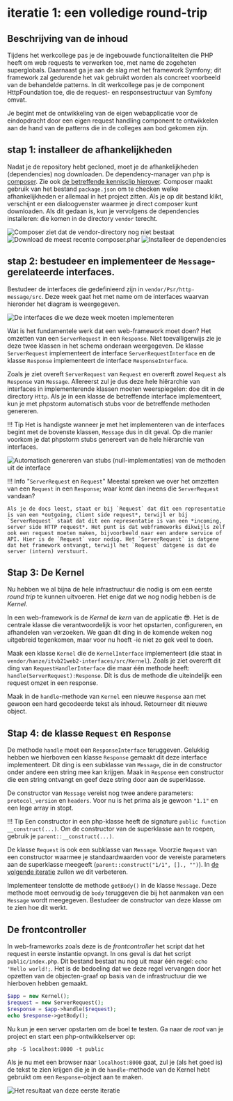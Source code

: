 # iteratie 1: een volledige round-trip


## Beschrijving van de inhoud

Tijdens het werkcollege pas je de ingebouwde functionaliteiten die PHP heeft om web requests te verwerken toe, met name de zogeheten superglobals. Daarnaast ga je aan de slag met het framework Symfony; dit framework zal gedurende het vak gebruikt worden als concreet voorbeeld van de behandelde patterns. In dit werkcollege pas je de component HttpFoundation toe, die de request- en responsestructuur van Symfony omvat.

Je begint met de ontwikkeling van de eigen webapplicatie voor de eindopdracht door een eigen request handling component te ontwikkelen aan de hand van de patterns die in de colleges aan bod gekomen zijn. 

## stap 1: installeer de afhankelijkheden

Nadat je de repository hebt gecloned, moet je de afhankelijkheden (dependencies) nog downloaden. De dependency-manager van php is [composer](https://getcomposer.org/). Zie ook [de betreffende kennisclip hierover](https://video.hanze.nl/edit/0_d3k1p1hb).  Composer maakt gebruik van het bestand `package.json` om te checken welke afhankelijkheden er allemaal in het project zitten. Als je op dit bestand klikt, verschijnt er een dialoogvenster waarmee je direct composer kunt downloaden. Als dit gedaan is, kun je vervolgens de dependencies installeren: die komen in de directory `vendor` terecht.

![Composer ziet dat de `vendor`-directory nog niet bestaat](../imgs/composer1.png)
![Download de meest recente composer.phar](../imgs/composer2.png)
![Installeer de dependencies](../imgs/composer3.png)

## stap 2: bestudeer en implementeer de `Message`-gerelateerde interfaces.

Bestudeer de interfaces die gedefinieerd zijn in `vendor/Psr/http-message/src`. Deze week gaat het met name om de interfaces waarvan hieronder het diagram is weergegeven. 

![De interfaces die we deze week moeten implementeren](../imgs/psr-7-deels.png)

Wat is het fundamentele werk dat een web-framework moet doen? Het omzetten van een `ServerRequest` in een `Response`. Niet toevalligerwijs zie je deze twee klassen in het schema onderaan weergegeven. De klasse `ServerRequest` implementeert de interface `ServerRequestInterface` en de klasse `Response` implementeert de interface `ResponseInterface`. 

 Zoals je ziet overeft `ServerRequest` van `Request` en overerft zowel `Request` als `Response` van `Message`. Allereerst zul je dus deze hele hiërarchie van interfaces in implementerende klassen moeten weerspiegelen: doe dit in de directory `Http`. Als je in een klasse de betreffende interface implementeert, kun je met phpstorm automatisch stubs voor de betreffende methoden genereren.

!!! Tip 
    Het is handigste wanneer je met het implementeren van de interfaces begint met de bovenste klassen, `Message` dus in dit geval. Op die manier voorkom je dat phpstorm stubs genereert van de hele hiërarchie van interfaces.

![Automatisch genereren van stubs (null-implementaties) van de methoden uit de interface](../imgs/implement-stubs.png)

!!! Info "`ServerRequest` en `Request`"
    Meestal spreken we over het omzetten van een `Request` in een `Response`; waar komt dan ineens die `ServerRequest` vandaan?

    Als je de docs leest, staat er bij `Request` dat dit een representatie is van een *outgoing, client side request*, terwijl er bij `ServerRequest` staat dat dit een representatie is van een *incoming, server side HTTP request*. Het punt is dat webframeworks dikwijls zelf ook een request moeten maken, bijvoorbeeld naar een andere service of API. Hier is de `Request` voor nodig. Het `ServerRequest` is datgene dat het framework ontvangt, terwijl het `Request` datgene is dat de server (intern) verstuurt.

## Stap 3: De Kernel

Nu hebben we al bijna de hele infrastructuur die nodig is om een eerste *round trip* te kunnen uitvoeren. Het enige dat we nog nodig hebben is de *Kernel*.

In een web-framework is de *Kernel* de *kern* van de applicatie 😎. Het is de centrale klasse die verantwoordelijk is voor het opstarten, configureren, en afhandelen van verzoeken. We gaan dit ding in de komende weken nog uitgebreid tegenkomen, maar voor nu hoeft -ie niet zo gek veel te doen.

Maak een klasse `Kernel` die de `KernelInterface` implementeert (die staat in `vendor/hanze/itvb21web2-interfaces/src/Kernel`). Zoals je ziet overerft dit ding van `RequestHandlerInterface` die maar één methode heeft: `handle(ServerRequest):Response`. Dít is dus de methode die uiteindelijk een request omzet in een response.

Maak in de `handle`-methode van `Kernel` een nieuwe `Response` aan met gewoon een hard gecodeerde tekst als inhoud. Retourneer dit nieuwe object.

## Stap 4: de klasse `Request` en `Response`

De methode `handle` moet een `ResponseInterface` teruggeven. Gelukkig hebben we hierboven een klasse `Response` gemaakt dit deze interface implementeert. Dit ding is een subklasse van `Message`, die in de constructor onder andere een string mee kan krijgen. Maak in `Response` een constructor die een string ontvangt en geef deze string door aan de superklasse. 

De constructor van `Message` vereist nog twee andere parameters: `protocol_version` en `headers`. Voor nu is het prima als je gewoon `"1.1"` en een lege array in stopt.

!!! Tip
    Een constructor in een php-klasse heeft de signature `public function __construct(...)`. Om de constructor van de superklasse aan te roepen, gebruik je `parent::__construct(...)`.

De klasse `Request` is ook een subklasse van `Message`. Voorzie `Request` van een constructor waarmee je standaardwaarden voor de vereiste parameters aan de superklasse meegeeft (`parent::construct("1/1", []., "")`). In [de volgende iteratie](iteratie2.md) zullen we dit verbeteren.

Implementeer tenslotte de methode `getBody()` in de klasse `Message`. Deze methode moet eenvoudig de `body` teruggeven die bij het aanmaken van een `Message` wordt meegegeven. Bestudeer de constructor van deze klasse om te zien hoe dit werkt.

## De frontcontroller

In web-frameworks zoals deze is de *frontcontroller* het script dat het request in eerste instantie opvangt. In ons geval is dat het script `public/index.php`. Dit bestand bestaat nu nog uit maar één regel: `echo 'Hello world!;`. Het is de bedoeling dat we deze regel vervangen door het opzetten van de objecten-graaf op basis van de infrastructuur die we hierboven hebben gemaakt.

```php
$app = new Kernel();
$request = new ServerRequest();
$response = $app->handle($request);
echo $response->getBody();
```

Nu kun je een server opstarten om de boel te testen. Ga naar de *root* van je project en start een php-ontwikkelserver op:

```shell
php -S localhost:8000 -t public
```

Als je nu met een browser naar `localhost:8000` gaat, zul je (als het goed is) de tekst te zien krijgen die je in de `handle`-methode van de Kernel hebt gebruikt om een `Response`-object aan te maken.

![Het resultaat van deze eerste iteratie](../imgs/iteratie1.png)